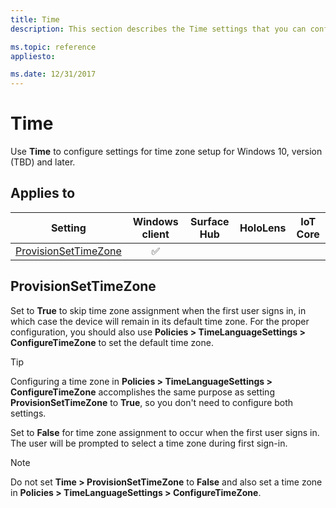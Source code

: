 ```yaml
---
title: Time
description: This section describes the Time settings that you can configure in provisioning packages for Windows 10 using Windows Configuration Designer. 

ms.topic: reference
appliesto: 

ms.date: 12/31/2017
--- 
```


# Time 

Use **Time** to configure settings for time zone setup for Windows 10, version (TBD) and later.  

## Applies to 

| Setting   | Windows client | Surface Hub | HoloLens | IoT Core |
| --- | :---: | :---: | :---: | :---: |
| [ProvisionSetTimeZone](#provisionsettimezone) | ✅ |  |  |  | 

## ProvisionSetTimeZone 

Set to **True** to skip time zone assignment when the first user signs in, in which case the device will remain in its default time zone. For the proper configuration, you should also use **Policies > TimeLanguageSettings > ConfigureTimeZone** to set the default time zone. 

>[!TIP]
>Configuring a time zone in **Policies > TimeLanguageSettings > ConfigureTimeZone** accomplishes the same purpose as setting **ProvisionSetTimeZone** to **True**, so you don't need to configure both settings. 

Set to **False** for time zone assignment to occur when the first user signs in. The user will be prompted to select a time zone during first sign-in. 

>[!NOTE]
>Do not set **Time > ProvisionSetTimeZone** to **False** and also set a time zone in **Policies > TimeLanguageSettings > ConfigureTimeZone**. 

 

